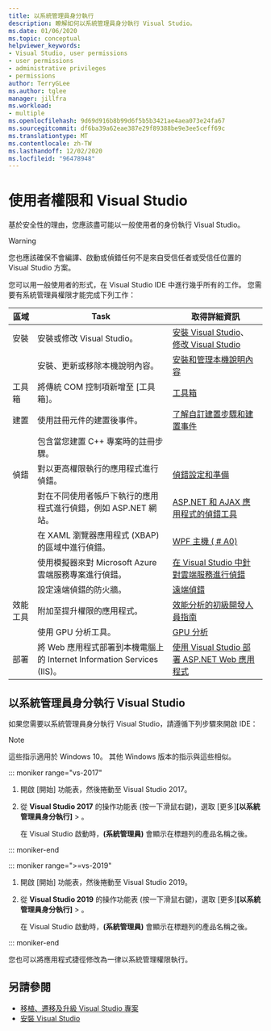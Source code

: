 ```yaml
---
title: 以系統管理員身分執行
description: 瞭解如何以系統管理員身分執行 Visual Studio。
ms.date: 01/06/2020
ms.topic: conceptual
helpviewer_keywords:
- Visual Studio, user permissions
- user permissions
- administrative privileges
- permissions
author: TerryGLee
ms.author: tglee
manager: jillfra
ms.workload:
- multiple
ms.openlocfilehash: 9d69d916b8b99d6f5b5b3421ae4aea073e24fa67
ms.sourcegitcommit: df6ba39a62eae387e29f89388be9e3ee5ceff69c
ms.translationtype: MT
ms.contentlocale: zh-TW
ms.lasthandoff: 12/02/2020
ms.locfileid: "96478948"
---
```

# <a name="user-permissions-and-visual-studio"></a>使用者權限和 Visual Studio

基於安全性的理由，您應該盡可能以一般使用者的身份執行 Visual Studio。

> [!WARNING]
> 您也應該確保不會編譯、啟動或偵錯任何不是來自受信任者或受信任位置的 Visual Studio 方案。

您可以用一般使用者的形式，在 Visual Studio IDE 中進行幾乎所有的工作。 您需要有系統管理員權限才能完成下列工作：

|區域|Task|取得詳細資訊|
|----------|----------| - |
|安裝|安裝或修改 Visual Studio。|[安裝 Visual Studio](../install/install-visual-studio.md)、 [修改 Visual Studio](../install/modify-visual-studio.md)|
||安裝、更新或移除本機說明內容。|[安裝和管理本機說明內容](../help-viewer/install-manage-local-content.md)|
|工具箱|將傳統 COM 控制項新增至 [工具箱]。|[工具箱](../ide/reference/toolbox.md)|
|建置|使用註冊元件的建置後事件。|[了解自訂建置步驟和建置事件](/cpp/build/understanding-custom-build-steps-and-build-events)|
||包含當您建置 C++ 專案時的註冊步驟。||
|偵錯|對以更高權限執行的應用程式進行偵錯。|[偵錯設定和準備](../debugger/debugger-settings-and-preparation.md)|
||對在不同使用者帳戶下執行的應用程式進行偵錯，例如 ASP.NET 網站。|[ASP.NET 和 AJAX 應用程式的偵錯工具](../debugger/how-to-enable-debugging-for-aspnet-applications.md)|
||在 XAML 瀏覽器應用程式 (XBAP) 的區域中進行偵錯。|[WPF 主機 ( # A0) ](/dotnet/framework/wpf/app-development/wpf-host-presentationhost-exe)|
||使用模擬器來對 Microsoft Azure 雲端服務專案進行偵錯。|[在 Visual Studio 中針對雲端服務進行偵錯](/azure/vs-azure-tools-debug-cloud-services-virtual-machines)|
||設定遠端偵錯的防火牆。|[遠端偵錯](../debugger/remote-debugging.md)|
|效能工具|附加至提升權限的應用程式。|[效能分析的初級開發人員指南](../profiling/beginners-guide-to-performance-profiling.md)|
||使用 GPU 分析工具。|[GPU 分析](../profiling/gpu-usage.md)|
|部署|將 Web 應用程式部署到本機電腦上的 Internet Information Services (IIS)。|[使用 Visual Studio 部署 ASP.NET Web 應用程式](/aspnet/web-forms/overview/older-versions-getting-started/deployment-to-a-hosting-provider/)|

## <a name="run-visual-studio-as-an-administrator"></a>以系統管理員身分執行 Visual Studio

如果您需要以系統管理員身分執行 Visual Studio，請遵循下列步驟來開啟 IDE：

> [!NOTE]
> 這些指示適用於 Windows 10。 其他 Windows 版本的指示與這些相似。

::: moniker range="vs-2017"

1. 開啟 [開始] 功能表，然後捲動至 Visual Studio 2017。

1. 從 **Visual Studio 2017** 的操作功能表 (按一下滑鼠右鍵)，選取 [更多]**[以系統管理員身分執行]** > 。

   在 Visual Studio 啟動時，**(系統管理員)** 會顯示在標題列的產品名稱之後。

::: moniker-end

::: moniker range=">=vs-2019"

1. 開啟 [開始] 功能表，然後捲動至 Visual Studio 2019。

1. 從 **Visual Studio 2019** 的操作功能表 (按一下滑鼠右鍵)，選取 [更多]**[以系統管理員身分執行]** > 。

   在 Visual Studio 啟動時，**(系統管理員)** 會顯示在標題列的產品名稱之後。

::: moniker-end

您也可以將應用程式捷徑修改為一律以系統管理權限執行。

## <a name="see-also"></a>另請參閱

- [移植、遷移及升級 Visual Studio 專案](../porting/port-migrate-and-upgrade-visual-studio-projects.md)
- [安裝 Visual Studio](../install/install-visual-studio.md)
